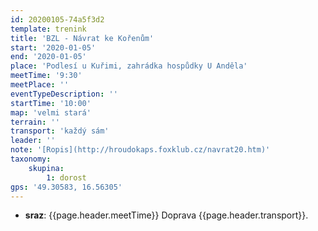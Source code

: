 ```yaml
---
id: 20200105-74a5f3d2
template: trenink
title: 'BZL - Návrat ke Kořenům'
start: '2020-01-05'
end: '2020-01-05'
place: 'Podlesí u Kuřimi, zahrádka hospůdky U Anděla'
meetTime: '9:30'
meetPlace: ''
eventTypeDescription: ''
startTime: '10:00'
map: 'velmi stará'
terrain: ''
transport: 'každý sám'
leader: ''
note: '[Ropis](http://hroudokaps.foxklub.cz/navrat20.htm)'
taxonomy:
    skupina:
        1: dorost
gps: '49.30583, 16.56305'
---
```

* **sraz**: {{page.header.meetTime}} Doprava {{page.header.transport}}.
